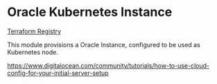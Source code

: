 # Oracle Kubernetes Instance

[Terraform Registry](https://registry.terraform.io/modules/jakoberpf/kubernetes-node/oracle/latest)

This module provisions a Oracle Instance, configured to be used as Kubernetes node.

https://www.digitalocean.com/community/tutorials/how-to-use-cloud-config-for-your-initial-server-setup